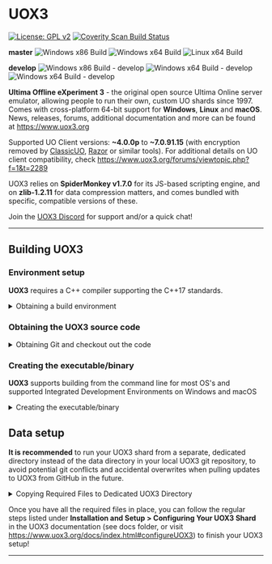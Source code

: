 # UOX3
[![License: GPL v2](https://img.shields.io/badge/License-GPL%20v2-blue.svg)](https://www.gnu.org/licenses/old-licenses/gpl-2.0.en.html) [![Coverity Scan Build Status](https://scan.coverity.com/projects/23322/badge.svg)](https://scan.coverity.com/projects/ultima-offline-experiment-3)

**master** ![Windows x86 Build](https://github.com/UOX3DevTeam/UOX3/workflows/Windows%20x86%20Build/badge.svg?branch=master) ![Windows x64 Build](https://github.com/UOX3DevTeam/UOX3/workflows/Windows%20x64%20Build/badge.svg?branch=master) ![Linux x64 Build](https://github.com/UOX3DevTeam/UOX3/workflows/Linux%20x64%20Build/badge.svg?branch=master)

**develop** ![Windows x86 Build - develop](https://github.com/UOX3DevTeam/UOX3/workflows/Windows%20x86%20Build/badge.svg?branch=develop) ![Windows x64 Build - develop](https://github.com/UOX3DevTeam/UOX3/workflows/Windows%20x64%20Build/badge.svg?branch=develop) ![Windows x64 Build - develop](https://github.com/UOX3DevTeam/UOX3/workflows/Linux%20x64%20Build/badge.svg?branch=develop)

**Ultima Offline eXperiment 3** - the original open source Ultima Online server emulator, allowing people to run their own, custom UO shards since 1997. Comes with cross-platform 64-bit support for **Windows**, **Linux** and **macOS**. News, releases, forums, additional documentation and more can be found at https://www.uox3.org

Supported UO Client versions: **~4.0.0p** to **~7.0.91.15** (with encryption removed by [ClassicUO](https://www.classicuo.eu), [Razor](https://github.com/msturgill/razor/releases) or similar tools). For additional details on UO client compatibility, check https://www.uox3.org/forums/viewtopic.php?f=1&t=2289

UOX3 relies on **SpiderMonkey v1.7.0** for its JS-based scripting engine, and on **zlib-1.2.11** for data compression matters, and comes bundled with specific, compatible versions of these.

Join the [UOX3 Discord](https://discord.gg/uBAXxhF) for support and/or a quick chat!

---

## Building **UOX3**
### Environment setup

**UOX3** requires a C++ compiler supporting the C++17 standards.

<details>
<summary>Obtaining a build environment</summary>

1) Obtaining the basic build system (C++ and supporting tools)  
	- **Windows**  
		- [Visual Studio Community Edition](https://visualstudio.microsoft.com/vs/features/cplusplus/) 
	- **macOS**  
		- From the app store application, select XCode, and install. This will install the XCode integrated development environment  
		
		or
		
		- From a Terminal windows: `xcode-select --install` -- This will install XCode command line tools  
	- **Linux**  
		- `sudo apt install build-essential` -- This will install a c++ compiler, make, and other essential build components  
	- **FreeBSD** 
		- FreeBSD comes with a c++ compiler (clang) installed.  
	
2) Obtaining cmake (Optional, only required if not using an IDE, i.e. command line builds)  
	- **Linux** 
		-  Enter from a command prompt: `sudo apt install cmake` -- This will install cmake 
	- **FreeBSD** 
		- Enter from a commadn prompt: `sudo pkg install cmake` -- This will install cmake  
	- **Windows** and **macOS** 
		- Download [cmake](https://cmake.org) and enable command line  
</details>

### Obtaining the **UOX3** source code  
<details>
<summary>Obtaining Git and checkout out the code</summary>

1) Obtaining git  
	- Graphical  
		- Download [Github Desktop](https://desktop.github.com)  

	- Command Line  
		- **Linux**  
			- Enter at a command prompt: `sudo apt install git` -- Installs git  
		- **FreeBSD** 
			- Enter at a command prompt: `sudo pkg install git` -- Installs git  
		- **macOS** 
			- Git is part of the XCode command line tool install  
2) Checking out the code
	- Graphical using Github Desktop
		- Run GitHub Desktop and click **File->Clone Repository** from the menu.  
		- Click the **URL** tab, enter **https://github.com/UOX3DevTeam/UOX3.git**, then provide a local path for where you want the UOX3 git repository cloned on your drive.  
		- Click the **Clone** button!
	- Command line
		- Obtain a command/terminal window  
			- **Windows** 
				- Open a Developers Command Prompt from the Windows Start Menu  
			- **All other OS**
				- Open a terminal window   
	- Enter the following: `git clone https://github.com/UOX3DevTeam/UOX3.git` - This will clone the stable master branch of the UOX3 git repository into a subdirectory of the current directory you're in, named UOX3. The latest verified compatible version of SpiderMonkey (v1.7.0) is also included, as well as a minimal set of files required to compile zlib-1.2.11.  
<details>
  <summary>Checking out Other Branches</summary>

If you'd rather grab another branch of the git repository, like the **develop** branch where most updates get pushed first before being merged into the master branch, you can use the following command *after* completing the previous step:
  `git checkout develop`

</details>

</details>

### Creating the executable/binary
**UOX3** supports building from the command line for most OS's and supported Integrated Development Environments on Windows and macOS
<details>
<summary>Creating the executable/binary</summary>

<details>
<summary>Windows and macOS Integrated Development Environment (Visual Studio/XCode)</summary>

- **Windows**  
	- Visual Studio 2022  
		- Goto the **UOX3\ide\vs2022** directory, and open the uox3.sln file using Visual Studio  
		- Select the Build Solution option from the menu  
		- In **UOX3\ide\vs2022\x64\Release** (or **Debug** depending on build type) will be the uox3 executable  
	- Visual Studio 2017/2019  
		This option requires UOX3 and the supporting libraries be built individually
		- **SpiderMonkey**
			- Navigate to the **UOX3\spidermonkey\ide\VS2017** folder and open the **js32.vcxproj** in Visual Studio.
			- Make sure you have **js32** selected in the Solution Explorer, then select **Release** and either **x64** (64-bit) or **Win32** (32-bit) in the Solution Configuration/Platform dropdown menus  
			- Click **Build > Build js32** from the menu.
			- Visual Studio will compile SpiderMonkey and create **spidermonkey\Release\x64** (64-bit) or **spidermonkey\Release\x86** (32-bit) folders with the compiled **js32.lib** library file contained within. No further actions are necessary here, so you can close the SpiderMonkey VS Solution.
		- **zlib**  
			- Navigate to the **UOX3\zlib\ide\VS2017** folder and open **zlib.sln** in Visual Studio.  
			- Select **Release** and either **x64** (64-bit) or **Win32** (32-bit) in the Solution Configuration/Platform dropdown menus
			- Visual Studio will compile SpiderMonkey and create **spidermonkey\Release\x64** (64-bit) or **spidermonkey\Release\x86** (32-bit) folders with the compiled **js32.lib** library file contained within. No further actions are necessary here, so you can close the SpiderMonkey VS Solution.  
		- **UOX3**
			- Open **UOX3_Official.sln** from the **UOX3\ide\vs2017** folder.  
			- Make sure you have **UOX3_Official** selected in the Solution Explorer, then select either **Release** or **Debug**, and either **x64** (64-bit) or **Win32** (32-bit) in the *Solution Configuration/Platform dropdown menus*, or via **Build -> Configuration Manager**.  
			- Select **Build -> Build UOX3_Official** to start compiling UOX3. When done, you'll find **UOX3.exe** either in **UOX3\ide\Release\x64** (or **\x86**) or in **UOX3\ide\VS2017\Debug\x64** (or **\86**), depending on your choices in the previous step.  	
- **macOS**  
	- Goto the **UOX3/ide/xcode** directory, and open the uox3.workspace file using XCode  
	- Select Build from the menu  
	- In **UOX3/ide/xcode/build/Products/Release** (or **Debug** depending on build type) will be the uox3 binary  </details>
<details>
<summary>Command Line/Terminal build (ALL Operating systems)</summary>

1) Open a terminal windows    
	- **Windows**  From the windows Start menu, open a Developers Command Prompt  
2) Navigate to your *UOX3* directory where you cloned using git  
2) Create a build location -- `mkdir build`  
3) Move to that locations -- `cd build`  
4) Create the make files   
	- **WINDOWS**  
		- Enter:  `cmake ..\source -DCMAKE_BUILD_TYPE=Release -G"NMake Makefiles"  `  
	- **macOS**   
		- Enter: `cmake ..\source -DCMAKE_BUILD_TYPE=Release -G"Unix Makefiles"  ` 
	- **All Other Operation Systems**  
		- Enter:  `cmake ..\source -DCMAKE_BUILD_TYPE=Release  `  
5) Build the system entering: `cmake --build . --config Release`  
6) The uox3 executable will be in the current (build) directory  
</details>
</details>

## Data setup 
**It is recommended** to run your UOX3 shard from a separate, dedicated directory instead of the data directory in your local UOX3 git repository, to avoid potential git conflicts and accidental overwrites when pulling updates to UOX3 from GitHub in the future.

<details>
  <summary>Copying Required Files to Dedicated UOX3 Directory</summary>

This is an example of how to copy all required files to a directory called UOX3Server in your user account's home directory
1) *navigate to root UOX3 project directory*
2) `mkdir ~/UOX3`
3) `cp Build/uox3 ~/UOX3`

</details>


Once you have all the required files in place, you can follow the regular steps listed under **Installation and Setup > Configuring Your UOX3 Shard** in the UOX3 documentation (see docs folder, or visit https://www.uox3.org/docs/index.html#configureUOX3) to finish your UOX3 setup!

---